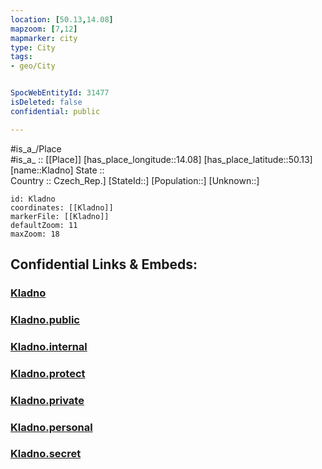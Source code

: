 ```yaml
---
location: [50.13,14.08] 
mapzoom: [7,12] 
mapmarker: city 
type: City
tags:
- geo/City


SpocWebEntityId: 31477
isDeleted: false
confidential: public

---
```

#is_a_/Place  
#is_a_ :: [[Place]] 
[has_place_longitude::14.08] 
[has_place_latitude::50.13] 
[name::Kladno] 
State ::  
Country :: Czech_Rep.] 
[StateId::] 
[Population::] 
[Unknown::] 


```leaflet
id: Kladno
coordinates: [[Kladno]] 
markerFile: [[Kladno]] 
defaultZoom: 11 
maxZoom: 18
```


## Confidential Links & Embeds: 

### [Kladno](/_Standards/Earth/Continent/Europe/Europe~Central/Czech_Republic/regions~Czech_Republic/Středočeský/City/Kladno.md) 

### [Kladno.public](/_public/Earth/Continent/Europe/Europe~Central/Czech_Republic/regions~Czech_Republic/Středočeský/City/Kladno.public.md) 

### [Kladno.internal](/_internal/Earth/Continent/Europe/Europe~Central/Czech_Republic/regions~Czech_Republic/Středočeský/City/Kladno.internal.md) 

### [Kladno.protect](/_protect/Earth/Continent/Europe/Europe~Central/Czech_Republic/regions~Czech_Republic/Středočeský/City/Kladno.protect.md) 

### [Kladno.private](/_private/Earth/Continent/Europe/Europe~Central/Czech_Republic/regions~Czech_Republic/Středočeský/City/Kladno.private.md) 

### [Kladno.personal](/_personal/Earth/Continent/Europe/Europe~Central/Czech_Republic/regions~Czech_Republic/Středočeský/City/Kladno.personal.md) 

### [Kladno.secret](/_secret/Earth/Continent/Europe/Europe~Central/Czech_Republic/regions~Czech_Republic/Středočeský/City/Kladno.secret.md)


